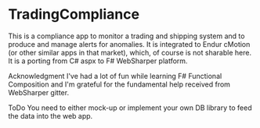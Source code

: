 # TradingCompliance
This is a compliance app to monitor a trading and shipping system and to produce and manage alerts for anomalies.
It is integrated to Endur cMotion (or other similar apps in that market), which, of course is not sharable here.
It is a porting from C# aspx to F# WebSharper platform.


Acknowledgment
I've had a lot of fun while learning F# Functional Composition and I'm grateful for the fundamental help received from WebSharper gitter.

ToDo
You need to either mock-up or implement your own DB library to feed the data into the web app.
